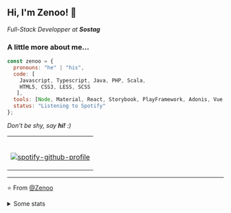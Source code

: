 ## Hi, I'm Zenoo! 👋

<p><em>Full-Stack Developper at <strong>Sostag</strong></em></p>



### A little more about me...  

```javascript
const zenoo = {
  pronouns: "he" | "his",
  code: [
    Javascript, Typescript, Java, PHP, Scala,
    HTML5, CSS3, LESS, SCSS
   ],
  tools: [Node, Material, React, Storybook, PlayFramework, Adonis, Vue, AWS],
  status: "Listening to Spotify"
};
```

<em>Don't be shy, say <b>hi!</b> :)</em>


<table width="100%"> 
  <tr>
  <td>
      
&nbsp; <br> [![spotify-github-profile](https://spotify-github-profile.vercel.app/api/view?uid=zenoo0&cover_image=true&theme=default)](https://spotify-github-profile.vercel.app/api/view?uid=zenoo0&redirect=true)

  </td>
  </table>

---

⭐️ From [@Zenoo](https://github.com/Zenoo)

<details>
  <summary>Some stats</summary>
  
  ![Zenoo's github stats](https://github-readme-stats.vercel.app/api/top-langs/?username=Zenoo&hide=php&layout=compact&theme=dark)  
  ![Zenoo's github stats](https://github-readme-stats.vercel.app/api?username=zenoo&show_icons=true&count_private=true&include_all_commits=true&theme=dark)
</details>
